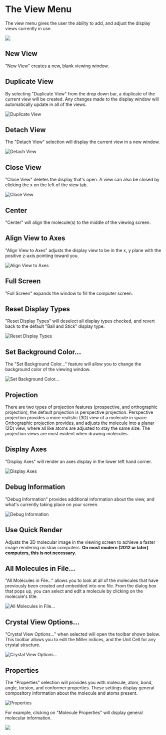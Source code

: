 # The View Menu

The view menu gives the user the ability to add, and adjust the display views currently in use.



![][1]

[1]: images/3-view-menu/b1493a86-74ed-4651-a696-41c642b15aad.png

## New View

"New View" creates a new, blank viewing window.

## Duplicate View

By selecting "Duplicate View" from the drop down bar, a duplicate of the current view will be created. Any changes made to the display window will automatically update in all of the views.

![Duplicate View][2]

[2]: images/3-view-menu/duplicate-view.png

## Detach View

The "Detach View" selection will display the current view in a new window.

![Detach View][3]

[3]: images/3-view-menu/detach-view.png

## Close View

"Close View" deletes the display that's open. A view can also be closed by clicking the x on the left of the view tab.

![Close View][4]

[4]: images/3-view-menu/close-view.png

## Center

"Center" will align the molecule(s) to the middle of the viewing screen.

## Align View to Axes

"Align View to Axes" adjusts the display view to be in the x, y plane with the positive z-axis pointing toward you.

![Align View to Axes][5]

[5]: images/3-view-menu/align-view-to-axes.png

## Full Screen

"Full Screen" expands the window to fill the computer screen.

## Reset Display Types

"Reset Display Types" will deselect all display types checked, and revert back to the default "Ball and Stick" display type.

![Reset Display Types][6]

[6]: images/3-view-menu/reset-display-types.png

## Set Background Color...

The "Set Background Color..." feature will allow you to change the background color of the viewing window.

![Set Background Color...][7]

[7]: images/3-view-menu/set-background-color.png

## Projection

There are two types of projection features (prospective, and orthographic projection), the default projection is perspective projection. Perspective projection provides a more realistic (3D) view of a molecule in space. Orthographic projection provides, and adjusts the molecule into a planar (2D) view, where all like atoms are adjusted to stay the same size. The projection views are most evident when drawing molecules.

## Display Axes

"Display Axes" will render an axes display in the lower left hand corner.

![Display Axes][8]

[8]: images/3-view-menu/display-axes.png

## Debug Information

"Debug Information" provides additional information about the view, and what's currently taking place on your screen.

![Debug Information][9]

[9]: images/3-view-menu/debug-information.png

## Use Quick Render

Adjusts the 3D molecular image in the viewing screen to achieve a faster image rendering on slow computers. **On most modern (2012 or later) computers, this is not necessary.**

## All Molecules in File...

"All Molecules in File..." allows you to look at all of the molecules that have previously been created and embedded into one file. From the dialog box that pops up, you can select and edit a molecule by clicking on the molecule's title.

![All Molecules in File...][10]

[10]: images/3-view-menu/all-molecules-in-file.png

## Crystal View Options...

"Crystal View Options..." when selected will open the toolbar shown below. This toolbar allows you to edit the Miller indices, and the Unit Cell for any crystal structure.

![Crystal View Options...][11]

[11]: images/3-view-menu/crystal-view-options.png

## Properties

The "Properties" selection will provides you with molecule, atom, bond, angle, torsion, and conformer properties. These settings display general compository information about the molecule and atoms present.

![Properties][12]

[12]: images/3-view-menu/properties.png

For example, clicking on "Molecule Properties" will display general molecular information.

![][13]

[13]: images/3-view-menu/02fbd8fd-9d83-4089-ad33-5c4d419be83c.png